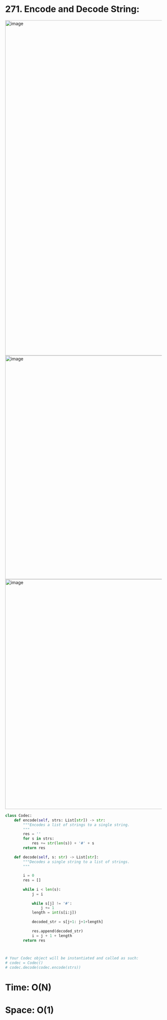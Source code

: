 # 271. Encode and Decode String:

<img width="1079" alt="image" src="https://user-images.githubusercontent.com/35987583/166081667-8d3e3e6d-8fc4-4112-b837-444a404f3aa7.png">

<img width="720" alt="image" src="https://user-images.githubusercontent.com/35987583/166081695-b9bd929e-ba2c-4d4c-86cc-3d849811e4df.png">
<img width="740" alt="image" src="https://user-images.githubusercontent.com/35987583/166081713-22e33a98-3d21-4dab-9495-41322e1adc8b.png">

```python
class Codec:
    def encode(self, strs: List[str]) -> str:
        """Encodes a list of strings to a single string.
        """
        res = ''
        for s in strs:
            res += str(len(s)) + '#' + s
        return res
        
    def decode(self, s: str) -> List[str]:
        """Decodes a single string to a list of strings.
        """
        
        i = 0
        res = []
        
        while i < len(s):
            j = i
            
            while s[j] != '#':
                j += 1
            length = int(s[i:j])
            
            decoded_str = s[j+1: j+1+length]
            
            res.append(decoded_str)
            i = j + 1 + length
        return res
        


# Your Codec object will be instantiated and called as such:
# codec = Codec()
# codec.decode(codec.encode(strs))
```

# Time: O(N)
# Space: O(1)
